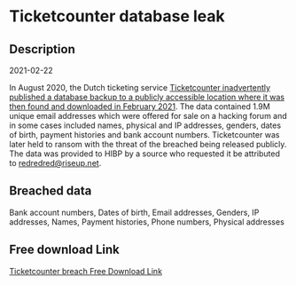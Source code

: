 # Ticketcounter database leak

## Description

2021-02-22

In August 2020, the Dutch ticketing service <a href="https://www.bleepingcomputer.com/news/security/european-e-ticketing-platform-ticketcounter-extorted-in-data-breach/" target="_blank" rel="noopener">Ticketcounter inadvertently published a database backup to a publicly accessible location where it was then found and downloaded in February 2021</a>. The data contained 1.9M unique email addresses which were offered for sale on a hacking forum and in some cases included names, physical and IP addresses, genders, dates of birth, payment histories and bank account numbers. Ticketcounter was later held to ransom with the threat of the breached being released publicly. The data was provided to HIBP by a source who requested it be attributed to redredred@riseup.net.

## Breached data

Bank account numbers, Dates of birth, Email addresses, Genders, IP addresses, Names, Payment histories, Phone numbers, Physical addresses

## Free download Link

[Ticketcounter breach Free Download Link](https://link-to.net/1229997/691.9200407448448/dynamic/?r=aHR0cHM6Ly93d3cubWVkaWFmaXJlLmNvbS92aWV3L0xoMDBqZ1VoMkp3eVR6Yi90aWNrZXRjb3VudGVyLm5sL2ZpbGU=)
